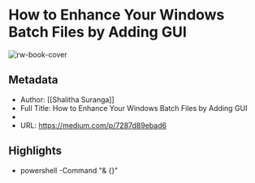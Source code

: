 # How to Enhance Your Windows Batch Files by Adding GUI

![rw-book-cover](https://readwise-assets.s3.amazonaws.com/static/images/article0.00998d930354.png)

## Metadata
- Author: [[Shalitha Suranga]]
- Full Title: How to Enhance Your Windows Batch Files by Adding GUI
- 
- URL: https://medium.com/p/7287d89ebad6

## Highlights
- powershell -Command "& {<PowerShell code-block goes here>}"
